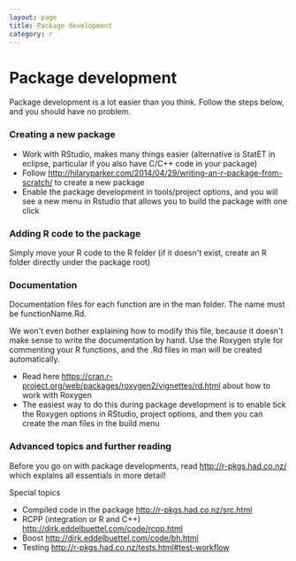 ```yaml
---
layout: page
title: Package development
category: r
---
```


Package development
===

Package development is a lot easier than you think. Follow the steps below, and you should have no problem. 

### Creating a new package

* Work with RStudio, makes many things easier (alternative is StatET in eclipse, particular if you also have C/C++ code in your package)
* Follow http://hilaryparker.com/2014/04/29/writing-an-r-package-from-scratch/ to create a new package
* Enable the package development in tools/project options, and you will see a new menu in Rstudio that allows you to build the package with one click

### Adding R code to the package

Simply move your R code to the R folder (if it doesn't exist, create an R folder directly under the package root)

### Documentation

Documentation files for each function are in the man folder. The name must be functionName.Rd.

We won't even bother explaining how to modify this file, because it doesn't make sense to write the documentation by hand. Use the Roxygen style for commenting your R functions, and the .Rd files in man will be created automatically.

* Read here https://cran.r-project.org/web/packages/roxygen2/vignettes/rd.html about how to work with Roxygen
* The easiest way to do this during package development is to enable tick the Roxygen options in RStudio, project options, and then you can create the man files in the build menu

### Advanced topics and further reading 

Before you go on with package developments, read http://r-pkgs.had.co.nz/ which explains all essentials in more detail!

Special topics 

* Compiled code in the package http://r-pkgs.had.co.nz/src.html
* RCPP (integration or R and C++) http://dirk.eddelbuettel.com/code/rcpp.html
* Boost http://dirk.eddelbuettel.com/code/bh.html
* Testing http://r-pkgs.had.co.nz/tests.html#test-workflow
